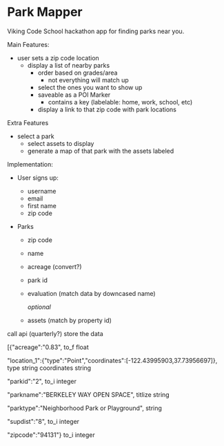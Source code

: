 # Park Mapper

Viking Code School hackathon app for finding parks near you.

Main Features:
  - user sets a zip code location
    - display a list of nearby parks
      - order based on grades/area
        - not everything will match up
      - select the ones you want to show up
      - saveable as a POI Marker
        - contains a key (labelable: home, work, school, etc)
      - display a link to that zip code with park locations

Extra Features
  - select a park
    - select assets to display
    - generate a map of that park with the assets labeled

Implementation:
  - User signs up:
    - username
    - email
    - first name
    - zip code

  - Parks
    - zip code
    - name
    - acreage (convert?)
    - park id
    - evaluation (match data by downcased name)

      *optional*
    - assets (match by property id)

call api (quarterly?)
store the data


[{"acreage":"0.83",
to_f
float

"location_1":{"type":"Point","coordinates":[-122.43995903,37.73956697]},
type string
coordinates string

"parkid":"2",
to_i
integer

"parkname":"BERKELEY WAY OPEN SPACE",
titlize
string

"parktype":"Neighborhood Park or Playground",
string

"supdist":"8",
to_i
integer

"zipcode":"94131"}
to_i
integer
